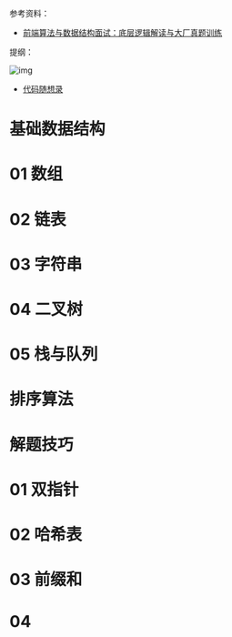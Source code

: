参考资料：

- [前端算法与数据结构面试：底层逻辑解读与大厂真题训练](https://juejin.cn/book/6844733800300150797)

提纲：

![img](https://p1-jj.byteimg.com/tos-cn-i-t2oaga2asx/gold-user-assets/2020/4/24/171ac6e4faf30ecf~tplv-t2oaga2asx-watermark.awebp)

- [代码随想录](https://programmercarl.com/)

# 基础数据结构

# 01 数组















# 02 链表

















# 03 字符串



























# 04 二叉树























































# 05 栈与队列















# 排序算法

















# 解题技巧

# 01 双指针













# 02 哈希表



















# 03 前缀和

















# 04